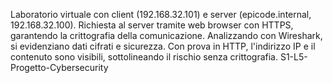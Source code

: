 Laboratorio virtuale con client (192.168.32.101) e server (epicode.internal, 192.168.32.100).
Richiesta al server tramite web browser con HTTPS, garantendo la crittografia della comunicazione.
Analizzando con Wireshark, si evidenziano dati cifrati e sicurezza.
Con prova in HTTP, l'indirizzo IP e il contenuto sono visibili, sottolineando il rischio senza crittografia. S1-L5-Progetto-Cybersecurity
